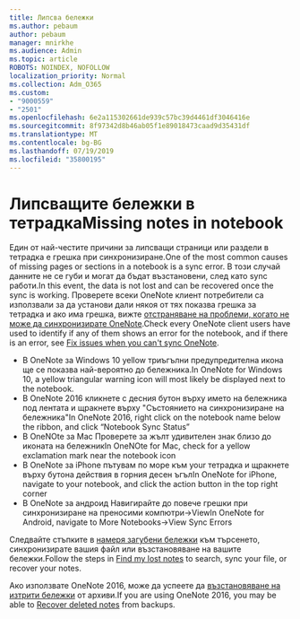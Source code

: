 ```yaml
---
title: Липсва бележки
ms.author: pebaum
author: pebaum
manager: mnirkhe
ms.audience: Admin
ms.topic: article
ROBOTS: NOINDEX, NOFOLLOW
localization_priority: Normal
ms.collection: Adm_O365
ms.custom:
- "9000559"
- "2501"
ms.openlocfilehash: 6e2a115302661de939c57bc39d4461df3046416e
ms.sourcegitcommit: 8f97342d8b46ab05f1e89018473caad9d35431df
ms.translationtype: MT
ms.contentlocale: bg-BG
ms.lasthandoff: 07/19/2019
ms.locfileid: "35800195"
---
```

# <a name="missing-notes-in-notebook"></a><span data-ttu-id="56852-102">Липсващите бележки в тетрадка</span><span class="sxs-lookup"><span data-stu-id="56852-102">Missing notes in notebook</span></span>

<span data-ttu-id="56852-103">Един от най-честите причини за липсващи страници или раздели в тетрадка е грешка при синхронизиране.</span><span class="sxs-lookup"><span data-stu-id="56852-103">One of the most common causes of missing pages or sections in a notebook is a sync error.</span></span> <span data-ttu-id="56852-104">В този случай данните не се губи и могат да бъдат възстановени, след като sync работи.</span><span class="sxs-lookup"><span data-stu-id="56852-104">In this event, the data is not lost and can be recovered once the sync is working.</span></span> <span data-ttu-id="56852-105">Проверете всеки OneNote клиент потребители са използвали за да установи дали някоя от тях показва грешка за тетрадка и ако има грешка, вижте [отстраняване на проблеми, когато не може да синхронизирате OneNote](https://support.office.com/article/299495ef-66d1-448f-90c1-b785a6968d45).</span><span class="sxs-lookup"><span data-stu-id="56852-105">Check every OneNote client users have used to identify if any of them shows an error for the notebook, and if there is an error, see [Fix issues when you can't sync OneNote](https://support.office.com/article/299495ef-66d1-448f-90c1-b785a6968d45).</span></span>

- <span data-ttu-id="56852-106">В OneNote за Windows 10 yellow триъгълни предупредителна икона ще се показва най-вероятно до бележника.</span><span class="sxs-lookup"><span data-stu-id="56852-106">In OneNote for Windows 10, a yellow triangular warning icon will most likely be displayed next to the notebook.</span></span>
- <span data-ttu-id="56852-107">В OneNote 2016 кликнете с десния бутон върху името на бележника под лентата и щракнете върху "Състоянието на синхронизиране на бележника"</span><span class="sxs-lookup"><span data-stu-id="56852-107">In OneNote 2016, right click on the notebook name below the ribbon, and click “Notebook Sync Status”</span></span>
- <span data-ttu-id="56852-108">В OneNOte за Mac Проверете за жълт удивителен знак близо до иконата на бележник</span><span class="sxs-lookup"><span data-stu-id="56852-108">In OneNOte for Mac, check for a yellow exclamation mark near the notebook icon</span></span>
- <span data-ttu-id="56852-109">В OneNote за iPhone пътувам по море към your тетрадка и щракнете върху бутона действия в горния десен ъгъл</span><span class="sxs-lookup"><span data-stu-id="56852-109">In OneNote for iPhone, navigate to your notebook, and click the action button in the top right corner</span></span>
- <span data-ttu-id="56852-110">В OneNote за андроид Навигирайте до повече грешки при синхронизиране на преносими компютри->View</span><span class="sxs-lookup"><span data-stu-id="56852-110">In OneNote for Android, navigate to More Notebooks->View Sync Errors</span></span>

<span data-ttu-id="56852-111">Следвайте стъпките в [намеря загубени бележки](https://support.office.com/article/32cb2bd7-afe7-44d2-a711-398a88421287) към търсенето, синхронизирате вашия файл или възстановяване на вашите бележки.</span><span class="sxs-lookup"><span data-stu-id="56852-111">Follow the steps in [Find my lost notes](https://support.office.com/article/32cb2bd7-afe7-44d2-a711-398a88421287) to search, sync your file, or recover your notes.</span></span>

<span data-ttu-id="56852-112">Ако използвате OneNote 2016, може да успеете да [възстановяване на изтрити бележки](https://support.office.com/article/32ed1036-74fd-4c21-bc28-033a486e6b14) от архиви.</span><span class="sxs-lookup"><span data-stu-id="56852-112">If you are using OneNote 2016, you may be able to [Recover deleted notes](https://support.office.com/article/32ed1036-74fd-4c21-bc28-033a486e6b14) from backups.</span></span>